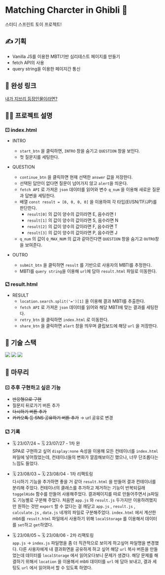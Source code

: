 # Matching Charcter in Ghibli 🍿
스터디 스프린트 토이 프로젝트!

## ✍️ 기획

- Vanilla JS를 이용한 MBTI기반 심리테스트 페이지를 만들기
- fetch API의 사용
- query string을 이용한 페이지간 통신



## 🔗 완성 링크

[내가 지브리 등장인물이라면?](https://nospkeepgoing.github.io/JS-MBTI/)

## 👩‍💻 프로젝트 설명

### ⚀ index.html

- INTRO

  - `start_btn` 을 클릭하면, `INTRO` 창을 숨기고 `QUESTION` 창을 보인다.
  - 첫 질문지를 세팅한다.

- QUESTION

  - `continue_btn` 을 클릭하면 현재 선택한 `answer` 값을 저장한다.
  - 선택된 답안이 없다면 질문이 넘어가지 않고 `alert`을 띄운다.
  - `fetch API` 로 가져온 `json` 데이터를 읽어와 변수 `q_num` 을 이용해 새로운 질문과 답변을 세팅한다.
  - 배열 `const result = [0, 0, 0, 0]` 을 이용하여 각 타입(EI/SN/TF/JP)를 판단한다.
    - `result[0]` 의 값이 양수의 값이라면 E, 음수라면 I
    - `result[1]` 의 값이 양수의 값이라면 S, 음수라면 N
    - `result[2]` 의 값이 양수의 값이라면 F, 음수라면 T
    - `result[3]` 의 값이 양수의 값이라면 P, 음수라면 J
  - `q_num` 의 값이 `Q_MAX_NUM` 의 값과 같아진다면 `QUESTION` 창을 숨기고 `OUTRO`창을 보여준다.

- OUTRO

  - `submit_btn` 을 클릭하면 `result` 를 기반으로 사용자의 MBTI를 추정한다.
  - MBTI를 `query string`을 이용해 `url`에 담아 `result.html` 파일로 이동한다.

### ⚁ result.html

- RESULT
  - `location.search.split('=')[1]` 을 이용해 결과 MBTI를 추출한다.
  - `fetch API` 로 가져온 `json` 데이터를 읽어와 해당 MBTI에 맞는 결과를 세팅한다.
  - `retry_btn` 을 클릭하면 `index.html` 로 이동한다.
  - `share_btn` 을 클릭하면 `alert` 창을 띄우며 클립보드에 해당 `url` 을 저장한다.



## 👋 기술 스택

<img src="https://img.shields.io/badge/HTML5-E34F26?style=for-the-badge&logo=html5&logoColor=white">
<img src="https://img.shields.io/badge/CSS3-1572B6?style=for-the-badge&logo=css3&logoColor=white">
<img src="https://img.shields.io/badge/JAVASCRIPT-F7DF1E?style=for-the-badge&logo=javascript&logoColor=white">


## 👏 마무리

### ⚀ 추후 구현하고 싶은 기능

- ~~반응형으로 구현~~
- 질문지 뒤로가기 버튼 추가
- ~~다시하기 버튼 추가~~
- ~~카카오톡 등 SNS 공유하기 버튼 추가~~ → url 공유로 변경

### ⚁ 기록

- 🗓️ 23/07/24 ~ 🗓️ 23/07/27 - 1차 완  
  SPA로 구현하고 싶어 `display:none` 속성을 이용해 모든 컨테이너를 `index.html` 파일에 넣어줬었는데, 컨테이너들의 변화가 깔끔해보이긴 했으나, 너무 단조롭다는 느낌도 들었다.
  
- 🗓️ 23/08/03 ~ 🗓️ 23/08/04 - 1차 리팩토링  
  다시하기 기능을 추가하면 좋을 거 같아 `result.html` 을 만들어 결과 컨테이너를 분리해 주었다.
  컨테이너의 클래스를 추가하고 제거하는 기능이 반복되길래 `toggelHide` 함수를 만들어 사용해주었다.
  결과페이지를 따로 만들어주면서 js파일도 기능별로 구분해 주었다. 처음엔 `app.js` 와 `result.js` 두가지만 이용하려했지만 원하는 것만 `export` 할 수 없다는 걸 깨닫고 `app.js` , `result.js` , `calculate.js` , `data.js` 네개의 파일로 구분해주었다.
  `index.html` 에서 계산한 mbti를 `result.html` 파일에서 사용하기 위해 `localStorage` 를 이용해서 데이터를 `set`하고 `get`하였다.
  
- 🗓️ 23/08/05 ~ 🗓️ 23/08/06 - 2차 리팩토링  
  `app.js` → `index.js` 파일명을 좀 더 직관적으로 보이게 하고싶어 파일명을 변경했다.
  다른 사용자에게 내 결과화면을 공유하게 하고 싶어 해당 `url` 복사 버튼을 만들었는데 데이터를 `localStorage` 에서 읽어오다보니 문제가 생겼다. 해당 문제를 해결하기 위해서 `location` 을 이용해서 mbti 데이터를 `url` 에 담아 보내고, 결과 세팅도 `url` 에서 읽어와서 할 수 있도록 하였다.
